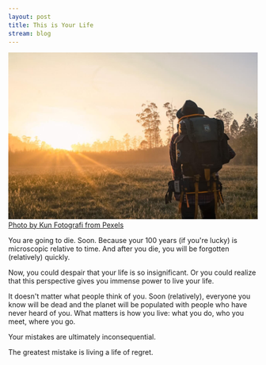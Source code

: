 ```yaml
---
layout: post
title: This is Your Life
stream: blog
---
```

![Person backpacking in a meadow during golden hour.](/images/backpack.jpg)
[Photo by Kun Fotografi from Pexels](https://www.pexels.com/photo/man-in-black-backpack-during-golden-hour-1230302/)

You are going to die. Soon. Because your 100 years (if you're lucky) is microscopic relative to time. And after you die, you will be forgotten (relatively) quickly.

Now, you could despair that your life is so insignificant. Or you could realize that this perspective gives you immense power to live your life.

It doesn't matter what people think of you. Soon (relatively), everyone you know will be dead and the planet will be populated with people who have never heard of you. What matters is how you live: what you do, who you meet, where you go. 

Your mistakes are ultimately inconsequential.

The greatest mistake is living a life of regret.
